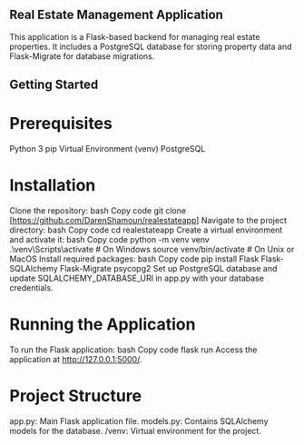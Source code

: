 ## Real Estate Management Application
This application is a Flask-based backend for managing real estate properties. It includes a PostgreSQL database for storing property data and Flask-Migrate for database migrations.

## Getting Started

# Prerequisites
Python 3
pip
Virtual Environment (venv)
PostgreSQL

# Installation
Clone the repository:
bash
Copy code
git clone [https://github.com/DarenShamoun/realestateapp]
Navigate to the project directory:
bash
Copy code
cd realestateapp
Create a virtual environment and activate it:
bash
Copy code
python -m venv venv
.\venv\Scripts\activate  # On Windows
source venv/bin/activate  # On Unix or MacOS
Install required packages:
bash
Copy code
pip install Flask Flask-SQLAlchemy Flask-Migrate psycopg2
Set up PostgreSQL database and update SQLALCHEMY_DATABASE_URI in app.py with your database credentials.

# Running the Application
To run the Flask application:
bash
Copy code
flask run
Access the application at http://127.0.0.1:5000/.

# Project Structure
app.py: Main Flask application file.
models.py: Contains SQLAlchemy models for the database.
/venv: Virtual environment for the project.